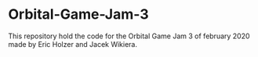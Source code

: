 # Orbital-Game-Jam-3
This repository hold the code for the Orbital Game Jam 3 of february 2020 made by Eric Holzer and Jacek Wikiera.
